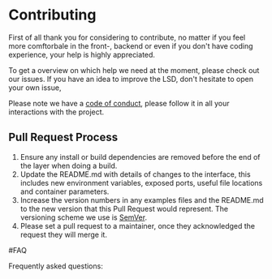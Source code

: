 # Contributing
First of all thank you for considering to contribute, no matter if you feel more comftorbale in the front-, backend or even if you don't have coding experience, your help is highly appreciated. 

To get a overview on which help we need at the moment, please check out our issues. If you have an idea to improve the LSD, don't hesitate to open your own issue, 


Please note we have a [code of conduct](https://github.com/praktianerJones/LSD/blob/main/CODE_OF_CONDUCT.md), please follow it in all your interactions with the project.

## Pull Request Process
1. Ensure any install or build dependencies are removed before the end of the layer when doing a build.
2. Update the README.md with details of changes to the interface, this includes new environment variables, exposed ports, useful file locations and container parameters.
3. Increase the version numbers in any examples files and the README.md to the new version that this Pull Request would represent. The versioning scheme we use is [SemVer](https://semver.org/).
4. Please set a pull request to a maintainer, once they acknowledged the request they will merge it.

#FAQ

Frequently asked questions: 
